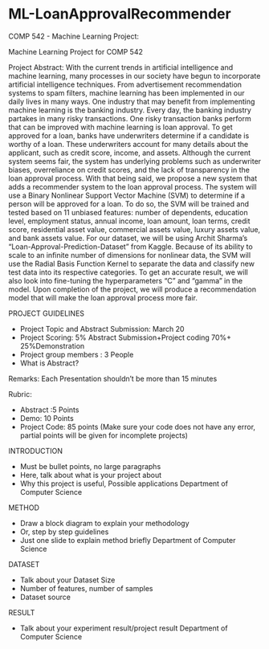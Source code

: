 # ML-LoanApprovalRecommender
COMP 542 - Machine Learning Project:

Machine Learning Project for COMP 542

Project Abstract:
With the current trends in artificial intelligence and machine learning, many processes in our society have begun to incorporate artificial intelligence techniques. From advertisement recommendation systems to spam filters, machine learning has been implemented in our daily lives in many ways. One industry that may benefit from implementing machine learning is the banking industry. Every day, the banking industry partakes in many risky transactions. One risky transaction banks perform that can be improved with machine learning is loan approval. To get approved for a loan, banks have underwriters determine if a candidate is worthy of a loan. These underwriters account for many details about the applicant, such as credit score, income, and assets. Although the current system seems fair, the system has underlying problems such as underwriter biases, overreliance on credit scores, and the lack of transparency in the loan approval process. With that being said, we propose a new system that adds a recommender system to the loan approval process. The system will use a Binary Nonlinear Support Vector Machine (SVM) to determine if a person will be approved for a loan. To do so, the SVM will be trained and tested based on 11 unbiased features: number of dependents, education level, employment status, annual income, loan amount, loan terms, credit score, residential asset value, commercial assets value, luxury assets value, and bank assets value. For our dataset, we will be using Archit Sharma’s “Loan-Approval-Prediction-Dataset” from Kaggle. Because of its ability to scale to an infinite number of dimensions for nonlinear data, the SVM will use the Radial Basis Function Kernel to separate the data and classify new test data into its respective categories. To get an accurate result, we will also look into fine-tuning the hyperparameters “C” and “gamma” in the model. Upon completion of the project, we will produce a recommendation model that will make the loan approval process more fair.



PROJECT GUIDELINES
- Project Topic and Abstract Submission: March 20
- Project Scoring: 5% Abstract Submission+Project coding 70%+ 25%Demonstration
- Project group members : 3 People
- What is Abstract?

Remarks: Each Presentation shouldn’t be more than 15 minutes

Rubric:
- Abstract :5 Points
- Demo: 10 Points
- Project Code: 85 points (Make sure your code does not have any error, partial points will be given for incomplete projects)

INTRODUCTION
- Must be bullet points, no large paragraphs
- Here, talk about what is your project about
- Why this project is useful, Possible applications Department of Computer Science

METHOD
- Draw a block diagram to explain your methodology
- Or, step by step guidelines
- Just one slide to explain method briefly
Department of Computer Science

DATASET
- Talk about your Dataset Size
- Number of features, number of samples
- Dataset source

RESULT
- Talk about your experiment result/project result Department of Computer Science
